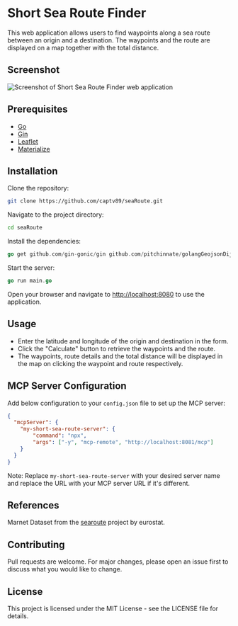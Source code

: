 # Short Sea Route Finder

This web application allows users to find waypoints along a sea route between an origin and a destination. The waypoints and the route are displayed on a map together with the total distance.

## Screenshot

![Screenshot of Short Sea Route Finder web application](https://i.ibb.co/7K9jW90/Screenshot-2023-01-01-at-00-07-23.png)

## Prerequisites

- [Go](https://go.dev/)
- [Gin](https://gin-gonic.com/)
- [Leaflet](https://leafletjs.com/)
- [Materialize](https://materializecss.com/)

## Installation

Clone the repository:

```bash
git clone https://github.com/captv89/seaRoute.git
```

Navigate to the project directory:

```bash
cd seaRoute
```

Install the dependencies:

```go
go get github.com/gin-gonic/gin github.com/pitchinnate/golangGeojsonDijkstra github.com/kellydunn/golang-geo
```

Start the server:

```go
go run main.go
```

Open your browser and navigate to <http://localhost:8080> to use the application.

## Usage

- Enter the latitude and longitude of the origin and destination in the form.
- Click the "Calculate" button to retrieve the waypoints and the route.
- The waypoints, route details and the total distance will be displayed in the map on clicking the waypoint and route respectively.

## MCP Server Configuration

Add below configuration to your `config.json` file to set up the MCP server:

```json
{
  "mcpServer": {
    "my-short-sea-route-server": {
        "command": "npx",
        "args": ["-y", "mcp-remote", "http://localhost:8081/mcp"]
    }
  }
}
```

Note: Replace `my-short-sea-route-server` with your desired server name and replace the URL with your MCP server URL if it's different.

## References

Marnet Dataset from the [searoute](https://github.com/eurostat/searoute) project by eurostat.

## Contributing

Pull requests are welcome. For major changes, please open an issue first to discuss what you would like to change.

## License

This project is licensed under the MIT License - see the LICENSE file for details.
